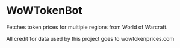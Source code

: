 # WoWTokenBot
Fetches token prices for multiple regions from World of Warcraft.

All credit for data used by this project goes to wowtokenprices.com
